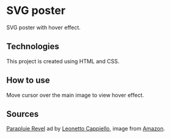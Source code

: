 # SVG poster

SVG poster with hover effect.

## Technologies
This project is created using HTML and CSS.

## How to use
Move cursor over the main image to view hover effect.

## Sources
[Parapluie Revel](https://en.wikipedia.org/wiki/Parapluie_Revel) ad by [Leonetto Cappiello](https://en.wikipedia.org/wiki/Leonetto_Cappiello), image from [Amazon](https://images-na.ssl-images-amazon.com/images/I/71TYuUAZ5RL._SL1200_.jpg).
